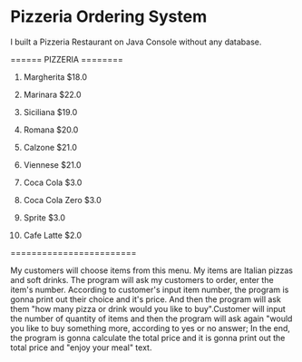 # Pizzeria Ordering System
I built a Pizzeria Restaurant on Java Console without any database.

====== PIZZERIA ========
1. Margherita		  $18.0
2. Marinara			  $22.0
3. Siciliana		  $19.0
4. Romana			    $20.0
5. Calzone			  $21.0
6. Viennese			  $21.0

7. Coca Cola		  $3.0
8. Coca Cola Zero	$3.0
9. Sprite			    $3.0
10. Cafe Latte		$2.0

========================

My customers will choose items from this menu. My items are Italian pizzas and soft drinks. The program will ask my customers to order, enter the item's number. According to customer's input item number, the program is gonna print out their choice and it's price. And then the program will ask them "how many pizza or drink would you like to buy".Customer will input the number of quantity of items and then the program will ask again "would you like to buy something more, according to yes or no answer; In the end, the program is gonna calculate the total price and it is gonna print out the total price and "enjoy your meal" text.
